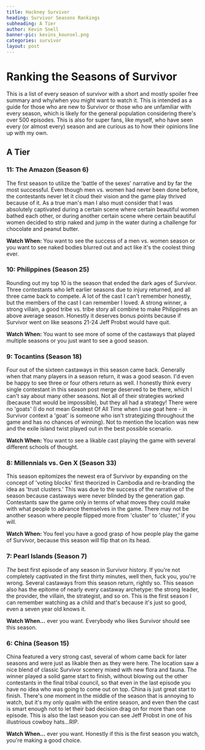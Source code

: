 ```yaml
---
title: Hackney Survivor
heading: Survivor Seasons Rankings
subheading: A Tier
author: Kevin Snell
banner-pic: kevins_kounsel.png
categories: survivor
layout: post
---
```


# Ranking the Seasons of Survivor
This is a list of every season of survivor with a short and mostly spoiler free summary and why/when you might want to watch it. This is intended as a guide for those who are new to Survivor or those who are unfamiliar with every season, which is likely for the general population considering there's over 500 episodes. This is also for super fans, like myself, who have seen every (or almost every) season and are curious as to how their opinions line up with my own.
## A Tier
### 11: The Amazon (Season 6)
The first season to utilize the 'battle of the sexes' narrative and by far the most successful. Even though men vs. women had never been done before, the contestants never let it cloud their vision and the game play thrived because of it. As a true man's man I also must consider that I was absolutely captivated during a certain scene where certain beautiful women bathed each other, or during another certain scene where certain beautiful women decided to strip naked and jump in the water during a challenge for chocolate and peanut butter. 

**Watch When:** You want to see the success of a men vs. women season or you want to see naked bodies blurred out and act like it's the coolest thing ever. 
### 10: Philippines (Season 25)
Rounding out my top 10 is the season that ended the dark ages of Survivor. Three contestants who left earlier seasons due to injury returned, and all three came back to compete. A lot of the cast I can't remember honestly, but the members of the cast I can remember I loved. A strong winner, a strong villain, a good tribe vs. tribe story all combine to make Philippines an above average season. Honestly it deserves bonus points because if Survivor went on like seasons 21-24 Jeff Probst would have quit. 

**Watch When:** You want to see more of some of the castaways that played multiple seasons or you just want to see a good season. 
### 9: Tocantins (Season 18)
Four out of the sixteen castaways in this season came back. Generally when that many players in a season return, it was a good season. I'd even be happy to see three or four others return as well. I honestly think every single contestant in this season post merge deserved to be there, which I can't say about many other seasons. Not all of their strategies worked (because that would be impossible), but they all had a strategy! There were no 'goats' (I do not mean Greatest Of All Time when I use goat here - in Survivor context a 'goat' is someone who isn't strategizing throughout the game and has no chances of winning). Not to mention the location was new and the exile island twist played out in the best possible scenario. 

**Watch When:** You want to see a likable cast playing the game with several different schools of thought. 
### 8: Millennials vs. Gen X (Season 33) 
This season epitomizes the newest era of Survivor by expanding on the concept of 'voting blocks' first theorized in Cambodia and re-branding the idea as 'trust clusters.' This was due to the success of the narrative of the season because castaways were never blinded by the generation gap. Contestants saw the game only in terms of what moves they could make with what people to advance themselves in the game. There may not be another season where people flipped more from 'cluster' to 'cluster,' if you will. 

**Watch When:** You feel you have a good grasp of how people play the game of Survivor, because this season will flip that on its head. 
### 7: Pearl Islands (Season 7) 
*The* best first episode of any season in Survivor history. If you're not completely captivated in the first thirty minutes, well then, fuck you, you're wrong. Several castaways from this season return, rightly so. This season also has the epitome of nearly every castaway archetype: the strong leader, the provider, the villain, the strategist, and so on. This is the first season I can remember watching as a child and that's because it's just so good, even a seven year old knows it. 

**Watch When...** ever you want. Everybody who likes Survivor should see this season. 
### 6: China (Season 15)
China featured a very strong cast, several of whom came back for later seasons and were just as likable then as they were here. The location saw a nice blend of classic Survivor scenery mixed with new flora and fauna. The winner played a solid game start to finish, without blowing out the other contestants in the final tribal council, so that even in the last episode you have no idea who was going to come out on top. China is just great start to finish. There's one moment in the middle of the season that is annoying to watch, but it's my only qualm with the entire season, and even then the cast is smart enough not to let their bad decision drag on for more than one episode. This is also the last season you can see Jeff Probst in one of his illustrious cowboy hats...RIP. 

**Watch When...** ever you want. Honestly if this is the first season you watch, you're making a good choice. 